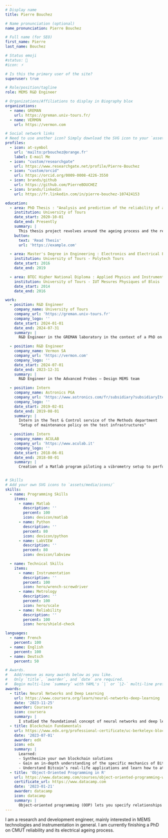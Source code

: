 ```yaml
---
# Display name
title: Pierre Bouchez

# Name pronunciation (optional)
name_pronunciation: Pierre Bouchez

# Full name (for SEO)
first_name: Pierre
last_name: Bouchez

# Status emoji
#status: 📝
#icon: ⚡️

# Is this the primary user of the site?
superuser: true

# Role/position/tagline
role: MEMS R&D Engineer

# Organizations/Affiliations to display in Biography blox
organizations:
  - name: GREMAN
    url: https://greman.univ-tours.fr/
  - name: VERMON
    url: https://vermon.com

# Social network links
# Need to use another icon? Simply download the SVG icon to your `assets/media/icons/` folder.
profiles:
  - icon: at-symbol
    url: 'mailto:prbouchez@orange.fr'
    label: E-mail Me
  - icon: "custom/researchgate"
    url: https://www.researchgate.net/profile/Pierre-Bouchez
  - icon: "custom/orcid"
    url: https://orcid.org/0009-0008-4226-3550
  - icon: brands/github
    url: https://github.com/PierreBOUCHEZ
  - icon: brands/linkedin
    url: https://fr.linkedin.com/in/pierre-bouchez-107424153

education:
  - area: PhD Thesis : "Analysis and prediction of the reliability of a capacitive microsystem for the production of ultrasound imaging probes"
    institution: University of Tours
    date_start: 2020-10-01
    date_end: Presently
    summary: |
      This thesis project revolves around the ageing process and the reliability of a new generation of probes using the CMUT technology. The understanding of the failure mechanisms will enable the determination of a behavioral law of the most sensitive physical parameters of the device as a function of its operating period and conditions.
    button:
      text: 'Read Thesis'
      url: 'https://example.com'

  - area: Master's Degree in Engineering : Electronics and Electrical Energy - Electronics for medical devices
    institution: University of Tours - Polytech Tours
    date_start: 2016
    date_end: 2019

  - area: BTEC Higher National Diploma : Applied Physics and Instrumentation
    institution: University of Tours - IUT Mesures Physiques of Blois
    date_start: 2014
    date_end: 2016

work:
  - position: R&D Engineer
    company_name: University of Tours 
    company_url: 'https://greman.univ-tours.fr'
    company_logo: ''
    date_start: 2024-01-01
    date_end: 2024-07-31
    summary: |
      R&D Engineer in the GREMAN laboratory in the context of a PhD on CMUT technology 

  - position: R&D Engineer
    company_name: Vermon SA
    company_url: 'https://vermon.com'
    company_logo: ''
    date_start: 2024-07-01
    date_end: 2023-12-31
    summary: |
      R&D Engineer in the Advanced Probes – Design MEMS team

  - position: Intern 
    company_name: Astronics PGA
    company_url: 'https://www.astronics.com/fr/subsidiary?subsidiaryItem=astronics%20pga'
    company_logo: ''
    date_start: 2019-02-01
    date_end: 2019-08-01
    summary: |
      Intern in the Test & Control service of the Methods department
      "Setup of maintenance policy on the test infrastructures"

  - position: Intern
    company_name: ACULAB
    company_url: 'https://www.aculab.it'
    company_logo: ''
    date_start: 2018-06-01
    date_end: 2018-08-01
    summary: |
      Creation of a Matlab program piloting a vibrometry setup to perform displacement spectra acquisitions on michromachined ultrasonic transducers


# Skills
# Add your own SVG icons to `assets/media/icons/`
skills:
  - name: Programming Skills
    items:
      - name: Matlab
        description: ''
        percent: 100
        icon: devicon/matlab
      - name: Python
        description: ''
        percent: 80
        icon: devicon/python
      - name: LabVIEW
        description: ''
        percent: 80
        icon: devicon/labview

  - name: Technical Skills
    items:
      - name: Instrumentation
        description: ''
        percent: 100
        icon: hero/wrench-screwdriver
      - name: Metrology
        description: ''
        percent: 100
        icon: hero/scale
      - name: Reliability
        description: ''
        percent: 100
        icon: hero/shield-check

languages:
  - name: French
    percent: 100
  - name: English
    percent: 100
  - name: Deutsch
    percent: 50

# Awards.
#   Add/remove as many awards below as you like.
#   Only `title`, `awarder`, and `date` are required.
#   Begin multi-line `summary` with YAML's `|` or `|2-` multi-line prefix and indent 2 spaces below.
awards:
  - title: Neural Networks and Deep Learning
    url: https://www.coursera.org/learn/neural-networks-deep-learning
    date: '2023-11-25'
    awarder: Coursera
    icon: coursera
    summary: |
      I studied the foundational concept of neural networks and deep learning. By the end, I was familiar with the significant technological trends driving the rise of deep learning; build, train, and apply fully connected deep neural networks; implement efficient (vectorized) neural networks; identify key parameters in a neural network’s architecture; and apply deep learning to your own applications.
  - title: Blockchain Fundamentals
    url: https://www.edx.org/professional-certificate/uc-berkeleyx-blockchain-fundamentals
    date: '2023-07-01'
    awarder: edX
    icon: edx
    summary: |
      Learned:
      - Synthesize your own blockchain solutions
      - Gain an in-depth understanding of the specific mechanics of Bitcoin
      - Understand Bitcoin’s real-life applications and learn how to attack and destroy Bitcoin, Ethereum, smart contracts and Dapps, and alternatives to Bitcoin’s Proof-of-Work consensus algorithm
  - title: 'Object-Oriented Programming in R'
    url: https://www.datacamp.com/courses/object-oriented-programming-with-s3-and-r6-in-r
    certificate_url: https://www.datacamp.com
    date: '2023-01-21'
    awarder: datacamp
    icon: datacamp
    summary: |
      Object-oriented programming (OOP) lets you specify relationships between functions and the objects that they can act on, helping you manage complexity in your code. This is an intermediate level course, providing an introduction to OOP, using the S3 and R6 systems. S3 is a great day-to-day R programming tool that simplifies some of the functions that you write. R6 is especially useful for industry-specific analyses, working with web APIs, and building GUIs.
---
```


I am a research and development engineer, mainly interested in MEMS technologies and instrumentation in general. I am currently finishing a PhD on CMUT reliability and its electrical ageing process.
